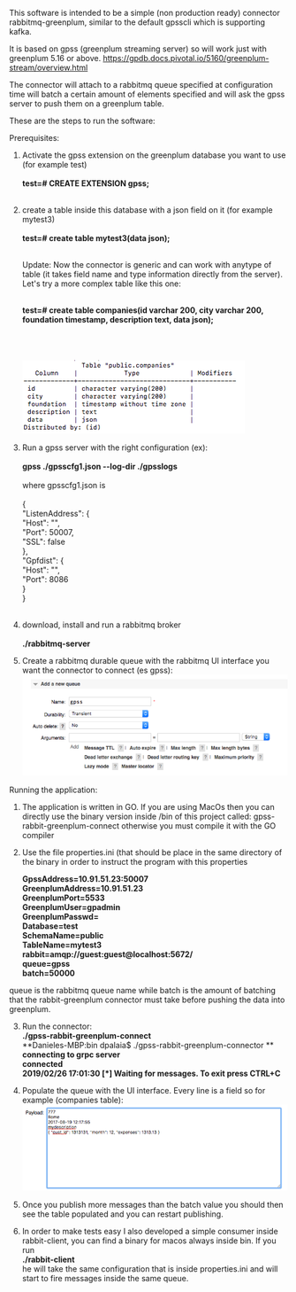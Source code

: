 This software is intended to be a simple (non production ready) connector rabbitmq-greenplum, similar to the default gpsscli which is supporting kafka.

It is based on gpss (greenplum streaming server) so will work just with greenplum 5.16 or above.
https://gpdb.docs.pivotal.io/5160/greenplum-stream/overview.html

The connector will attach to a rabbitmq queue specified at configuration time will batch a certain amount of elements specified and will ask the gpss server to push them on a greenplum table.

These are the steps to run the software:

Prerequisites:

1. Activate the gpss extension on the greenplum database you want to use (for example test)<br/><br/>
   **test=# CREATE EXTENSION gpss;**<br/><br/>
   
2. create a table inside this database with a json field on it (for example mytest3)<br/><br/>
   **test=# create table mytest3(data json);**<br/><br/>
   
   Update: Now the connector is generic and can work with anytype of table (it takes field name and type information    directly from the server). Let's try a more complex table like this one:<br/><br/>
   
   **test=# create table companies(id varchar 200, city varchar 200, foundation timestamp, description text, data json);<br/><br/>**<br/><br/>
   
   ![Screenshot](definition.png)
   
   
3. Run a gpss server with the right configuration (ex):<br/><br/>
  **gpss ./gpsscfg1.json --log-dir ./gpsslogs** <br/><br/>
  where gpsscfg1.json is <br/><br/>
  {<br/>
    "ListenAddress": {<br/>
        "Host": "",<br/>
        "Port": 50007,<br/>
        "SSL": false<br/>
    },<br/>
    "Gpfdist": {<br/>
        "Host": "",<br/>
        "Port": 8086<br/>
    }<br/>
}<br/><br/>

4. download, install and run a rabbitmq broker<br/><br/>
 **./rabbitmq-server**

5. Create a rabbitmq durable queue with the rabbitmq UI interface you want the connector to connect (es gpss):<br/>
  ![Screenshot](queue.png)<br/>
  
Running the application:<br/>

1. The application is written in GO. If you are using MacOs then you can directly use the binary version inside /bin of this project called: gpss-rabbit-greenplum-connect otherwise you must compile it with the GO compiler<br/>

2. Use the file properties.ini (that should be place in the same directory of the binary in order to instruct the program with this properties<br/>

    **GpssAddress=10.91.51.23:50007**<br/>
    **GreenplumAddress=10.91.51.23**<br/>
    **GreenplumPort=5533**<br/>
    **GreenplumUser=gpadmin**<br/>
    **GreenplumPasswd=**<br/> 
    **Database=test**<br/>
    **SchemaName=public**<br/>
    **TableName=mytest3**<br/>
    **rabbit=amqp://guest:guest@localhost:5672/**<br/>
    **queue=gpss**<br/>
    **batch=50000** <br/>

queue is the rabbitmq queue name while batch is the amount of batching that the rabbit-greenplum connector must take before pushing the data into greenplum.<br/>

3. Run the connector:<br/>
**./gpss-rabbit-greenplum-connect**<br/> 
**Danieles-MBP:bin dpalaia$ ./gpss-rabbit-greenplum-connector **<br/>
**connecting to grpc server**<br/>
**connected**<br/>
**2019/02/26 17:01:30  [*] Waiting for messages. To exit press CTRL+C**<br/>

4. Populate the queue with the UI interface. Every line is a field so for example (companies table):<br/>
![Screenshot](queue3.png)



5. Once you publish more messages than the batch value you should then see the table populated and you can restart publishing.<br/>

6. In order to make tests easy I also developed a simple consumer inside rabbit-client, you can find a binary for macos always inside bin.
If you run<br/>
**./rabbit-client**<br/>
he will take the same configuration that is inside properties.ini and will start to fire messages inside the same queue.
